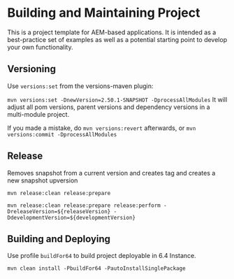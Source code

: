 # Building and Maintaining Project

This is a project template for AEM-based applications. It is intended as a best-practice set of examples as well as a potential starting point to develop your own functionality.

## Versioning
Use `versions:set` from the versions-maven plugin:

`mvn versions:set -DnewVersion=2.50.1-SNAPSHOT -DprocessAllModules`
It will adjust all pom versions, parent versions and dependency versions in a multi-module project.

If you made a mistake, do `mvn versions:revert` afterwards, or `mvn versions:commit -DprocessAllModules`


## Release

Removes snapshot from a current version and creates tag and creates a new snapshot upversion

`mvn release:clean release:prepare`

`mvn release:clean release:prepare release:perform -DreleaseVersion=${releaseVersion} -DdevelopmentVersion=${developmentVersion}`


## Building and Deploying 
Use profile `buildFor64` to build project deployable in 6.4 Instance.

`mvn clean install -PbuildFor64 -PautoInstallSinglePackage`
